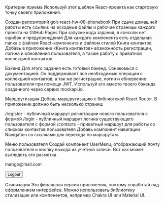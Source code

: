 Критерии приема
Используй этот шаблон React-проекта как стартовую точку своего приложения.

Создан репозиторий goit-react-hw-08-phonebook
При сдаче домашней работы есть ссылки: на исходные файлы и рабочие страницы каждого проекта на GitHub Pages
При запуске кода задания, в консоли нет ошибок и предупреждений
Для каждого компонента есть отдельная папка с файлом React-компонента и файлом стилей
Книга контактов
Добавь в приложение «Книга контактов» возможность регистрации, логина и обновления пользователя, а также работу с приватной коллекцией контактов.

Бэкенд
Для этого задания есть готовый бэкенд. Ознакомься с документацией. Он поддерживает все необходимые операции с коллекцией контактов, а так же регистрацию, логин и обновление пользователя при помощи JWT. Используй его вместо твоего бэкенда созданного через сервис mockapi.io.

Маршрутизация
Добавь маршрутизацию с библиотекой React Router. В приложении должно быть несколько страниц:

/register - публичный маршрут регистрации нового пользователя с формой
/login - публичный маршрут логина существующего пользователя с формой
/contacts - приватный маршрут для работы со списком контактов пользователя
Добавь компонент навигации Navigation со ссылками для перехода по маршрутам.

Меню пользователя
Создай компонент UserMenu, отображающий почту пользователя и кнопку выхода из учетной записи. Вот как может выглядеть его разметка.

<div>
  <p>mango@mail.com</p>
  <button>Logout</button>
</div>

Стилизация
Это финальная версия приложения, поэтому поработай над оформлением интерфейса. Можно использовать библиотеку стилизации или компонентов, например Chakra UI или Material UI.